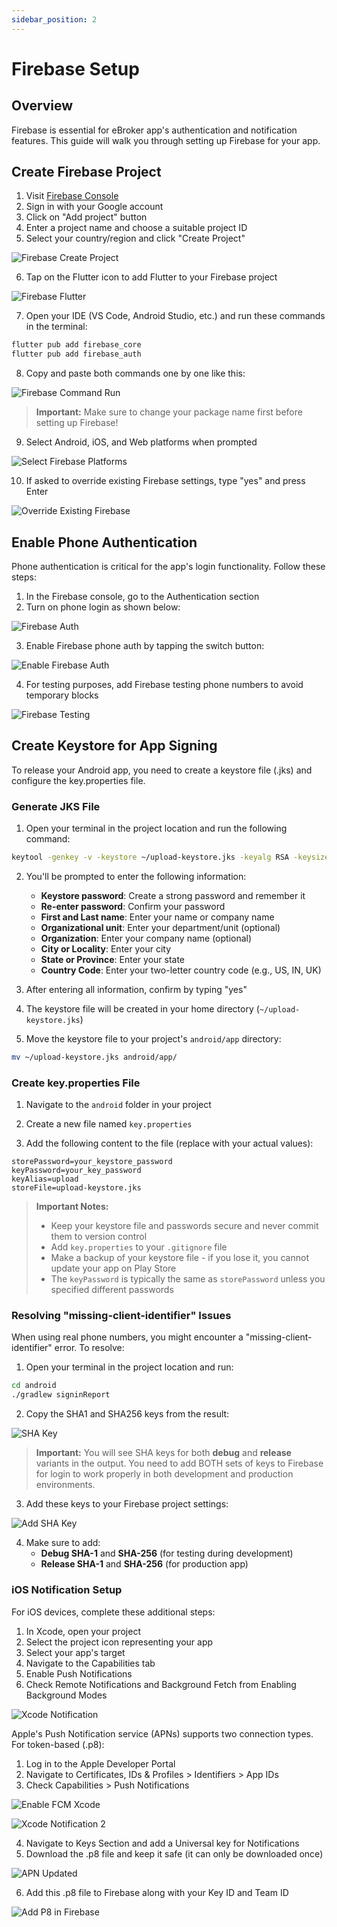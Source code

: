 ```yaml
---
sidebar_position: 2
---
```


# Firebase Setup

## Overview

Firebase is essential for eBroker app's authentication and notification features. This guide will walk you through setting up Firebase for your app.

## Create Firebase Project

1. Visit [Firebase Console](https://firebase.google.com/)
2. Sign in with your Google account
3. Click on "Add project" button
4. Enter a project name and choose a suitable project ID
5. Select your country/region and click "Create Project"

![Firebase Create Project](/images/app/firebase_create_project.png)

6. Tap on the Flutter icon to add Flutter to your Firebase project

![Firebase Flutter](/images/app/firebase_flutter.png)

7. Open your IDE (VS Code, Android Studio, etc.) and run these commands in the terminal:

```bash
flutter pub add firebase_core
flutter pub add firebase_auth
```

8. Copy and paste both commands one by one like this:

![Firebase Command Run](/images/app/command_run_firebase.png)

> **Important:** Make sure to change your package name first before setting up Firebase!

9. Select Android, iOS, and Web platforms when prompted

![Select Firebase Platforms](/images/app/select_firebase_platforms.png)

10. If asked to override existing Firebase settings, type "yes" and press Enter

![Override Existing Firebase](/images/app/override_existing_firebase.png)

## Enable Phone Authentication

Phone authentication is critical for the app's login functionality. Follow these steps:

1. In the Firebase console, go to the Authentication section
2. Turn on phone login as shown below:

![Firebase Auth](/images/app/firebase_auth.png)

3. Enable Firebase phone auth by tapping the switch button:

![Enable Firebase Auth](/images/app/enable_firebase_auth.png)

4. For testing purposes, add Firebase testing phone numbers to avoid temporary blocks

![Firebase Testing](/images/app/firebase_testing.png)

## Create Keystore for App Signing

To release your Android app, you need to create a keystore file (.jks) and configure the key.properties file.

### Generate JKS File

1. Open your terminal in the project location and run the following command:

```bash
keytool -genkey -v -keystore ~/upload-keystore.jks -keyalg RSA -keysize 2048 -validity 10000 -alias upload
```

2. You'll be prompted to enter the following information:
   - **Keystore password**: Create a strong password and remember it
   - **Re-enter password**: Confirm your password
   - **First and Last name**: Enter your name or company name
   - **Organizational unit**: Enter your department/unit (optional)
   - **Organization**: Enter your company name (optional)
   - **City or Locality**: Enter your city
   - **State or Province**: Enter your state
   - **Country Code**: Enter your two-letter country code (e.g., US, IN, UK)

3. After entering all information, confirm by typing "yes"

4. The keystore file will be created in your home directory (`~/upload-keystore.jks`)

5. Move the keystore file to your project's `android/app` directory:

```bash
mv ~/upload-keystore.jks android/app/
```

### Create key.properties File

1. Navigate to the `android` folder in your project

2. Create a new file named `key.properties`

3. Add the following content to the file (replace with your actual values):

```properties
storePassword=your_keystore_password
keyPassword=your_key_password
keyAlias=upload
storeFile=upload-keystore.jks
```

> **Important Notes:**
> - Keep your keystore file and passwords secure and never commit them to version control
> - Add `key.properties` to your `.gitignore` file
> - Make a backup of your keystore file - if you lose it, you cannot update your app on Play Store
> - The `keyPassword` is typically the same as `storePassword` unless you specified different passwords

### Resolving "missing-client-identifier" Issues

When using real phone numbers, you might encounter a "missing-client-identifier" error. To resolve:

1. Open your terminal in the project location and run:

```bash
cd android
./gradlew signinReport
```

2. Copy the SHA1 and SHA256 keys from the result:

![SHA Key](/images/app/sha_key.png)

> **Important:** You will see SHA keys for both **debug** and **release** variants in the output. You need to add BOTH sets of keys to Firebase for login to work properly in both development and production environments.

3. Add these keys to your Firebase project settings:

![Add SHA Key](/images/app/add_sha_key.png)

4. Make sure to add:
   - **Debug SHA-1** and **SHA-256** (for testing during development)
   - **Release SHA-1** and **SHA-256** (for production app)

### iOS Notification Setup

For iOS devices, complete these additional steps:

1. In Xcode, open your project
2. Select the project icon representing your app
3. Select your app's target
4. Navigate to the Capabilities tab
5. Enable Push Notifications
6. Check Remote Notifications and Background Fetch from Enabling Background Modes

![Xcode Notification](/images/app/xcode_notification.png)

Apple's Push Notification service (APNs) supports two connection types. For token-based (.p8):

1. Log in to the Apple Developer Portal
2. Navigate to Certificates, IDs & Profiles > Identifiers > App IDs
3. Check Capabilities > Push Notifications

![Enable FCM Xcode](/images/app/enable_fcm_xcode.png)

![Xcode Notification 2](/images/app/xcode_notification_2.png)

4. Navigate to Keys Section and add a Universal key for Notifications
5. Download the .p8 file and keep it safe (it can only be downloaded once)

![APN Updated](/images/app/apn_updated.png)

6. Add this .p8 file to Firebase along with your Key ID and Team ID

![Add P8 in Firebase](/images/app/add_p8_in_firebase.png)
